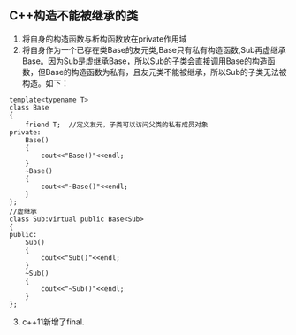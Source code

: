 ## C++构造不能被继承的类
1. 将自身的构造函数与析构函数放在private作用域
2. 将自身作为一个已存在类Base的友元类,Base只有私有构造函数,Sub再虚继承Base。因为Sub是虚继承Base，所以Sub的子类会直接调用Base的构造函数，但Base的构造函数为私有，且友元类不能被继承，所以Sub的子类无法被构造。如下：
```
template<typename T>
class Base
{
    friend T;  //定义友元，子类可以访问父类的私有成员对象
private:
    Base()
    {
        cout<<"Base()"<<endl;
    }
    ~Base()
    {
        cout<<"~Base()"<<endl;
    }
};
//虚继承
class Sub:virtual public Base<Sub>  
{
public:
    Sub()
    {
        cout<<"Sub()"<<endl;
    }
    ~Sub()
    {
        cout<<"~Sub()"<<endl;
    }
};
```
3. c++11新增了final.
